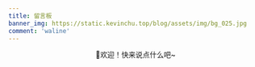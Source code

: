 ```yaml
---
title: 留言板
banner_img: https://static.kevinchu.top/blog/assets/img/bg_025.jpg
comment: 'waline'
---
```


<style>
.page-content,
.post-content {
    overflow: hidden;
}

.widget-border {
    display: flex;  
    flex-wrap: wrap;
    justify-content: center;      
}

.widget-item {
    max-width: 180px;
}
</style>

<script src="https://static.kevinchu.top/blog/assets/js/sakura-weak.js"></script>

<link
  rel="stylesheet"
  href="https://static.kevinchu.top/blog/assets/css/sakana-widget-2.7.0.css"
/>

<p style="text-align: center;">🍺欢迎！快来说点什么吧~</p>

<div class="widget-border">
<div id="pokemon-pikachu-widget" class="widget-item"></div>
<div id="pokemon-psyduck-widget" class="widget-item"></div>
<div id="pokemon-slowpoke-widget" class="widget-item"></div>
<div id="pokemon-bulbasaur-widget" class="widget-item"></div>
</div>

<script>
  function initSakanaWidget() {
    const map = new Map([
        ['pokemon-pikachu','https://static.kevinchu.top/blog/assets/img/pokemon-pikachu.png'],
        ['pokemon-psyduck','https://static.kevinchu.top/blog/assets/img/pokemon-psyduck.png'],
        ['pokemon-slowpoke','https://static.kevinchu.top/blog/assets/img/pokemon-slowpoke.png'],
        ['pokemon-bulbasaur','https://static.kevinchu.top/blog/assets/img/pokemon-bulbasaur.png'],
        ['pokemon-charmander','https://static.kevinchu.top/blog/assets/img/pokemon-charmander.png'],
        ['pokemon-squirtle','https://static.kevinchu.top/blog/assets/img/pokemon-squirtle.png'],
        ['pokemon-eevee','https://static.kevinchu.top/blog/assets/img/pokemon-eevee.png'],
        ['pokemon-jigglypuff','https://static.kevinchu.top/blog/assets/img/pokemon-jigglypuff.png'],
        ['pokemon-cubone','https://static.kevinchu.top/blog/assets/img/pokemon-cubone.png'],
        ['pokemon-snorlax','https://static.kevinchu.top/blog/assets/img/pokemon-snorlax.png']
    ]);

    function registerSakana(name, img){
        const widget = SakanaWidget.getCharacter('chisato');
        widget.image = img;
        SakanaWidget.registerCharacter(name, widget);
    }

    map.forEach((val,key) => {
        registerSakana(key,val);
    })
    
    new SakanaWidget({ character: 'pokemon-pikachu', controls: false, rod: false }).mount('#pokemon-pikachu-widget');
    new SakanaWidget({ character: 'pokemon-psyduck', controls: false, rod: false }).mount('#pokemon-psyduck-widget');
    new SakanaWidget({ character: 'pokemon-slowpoke', controls: false, rod: false }).mount('#pokemon-slowpoke-widget');
    new SakanaWidget({ character: 'pokemon-snorlax', controls: false, rod: false }).mount('#pokemon-bulbasaur-widget');

  }
</script>

<script
  async
  onload="initSakanaWidget()"
  src="https://static.kevinchu.top/blog/assets/js/sakana-widget-2.7.0.js"
></script>
